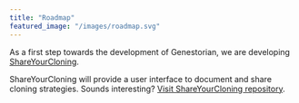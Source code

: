 ```yaml
---
title: "Roadmap"
featured_image: "/images/roadmap.svg"
---
```


As a first step towards the development of Genestorian, we are developing [ShareYourCloning](https://github.com/manulera/ShareYourCloning). 

ShareYourCloning will provide a user interface to document and share cloning strategies. Sounds interesting? [Visit ShareYourCloning repository](https://github.com/manulera/ShareYourCloning).

<!--
Genestorian is a project that will involve the development of:

1. A standard file format to document genetic engineering steps
2. A web application to generate this documentation in the browser or programmatically
3. A web application with a database to store such information

None of the above software components, which will improve open reproducible science, exists as Open Source, and proprietary solutions do not cover the use-case of model organism research.

## 1. A file format for genetic engineering

Genestorian will store the genetic engineering steps followed to generate new entities from existing ones. The problem is that, as of now, no open file format exists to store this information. Developing a file format to record genetic engineering steps will set the foundations of Genestorian, but will also allow you to share your cloning strategy with others in an unambiguous way, that can also be read by computers.

The file will store the biological entities and the cloning steps in two different lists. Think about it like a family tree file, where you would store objects representing people in one list, and objects representing their relations in another list.
<details>
  <summary>Familiar with <code>.json?</code> Click here to see how the final format may look!</summary>

```
{
    "entities": [
        {
            "type": "Circular",
            "id": "pFA6a",
            "source": {...}
        },
        {...}
    ],
    "steps": [
        {
        "inputs": [{...},{...}],
        "output": {...},
        "method": {...},
        "proofs": [{...},{...}]
        },
        {...}
    ]
}
```
</details>

## 2. A web application to visualize and generate these files

That file format sounds interesting... But who wants to type all that? The next step is to build a web interface where you can generate this documentation in the browser. We will also build a web API so that you can generate this documentation programmatically with your favourite programming language.

The interface will be modular, and will allow the user to fully document the history of a DNA molecule, kind of like a family tree building tool. See an early example of the interface [here](/html/web_interface/index.html).

## 3. A web application with a database to store such information

Once the file format exists, and we have an easy way to generate this documentation, the next step is to build a database where this information can be stored, and a web application to access or enter information.

This is when strains and alleles come into play. Since existing strains are used to generate new ones by genetic engineering or sexual crossing, the same allele is present in multiple strains. The database will ensure that there is a single entry for each allele, which will contain the information of how it was generated. Additionally, it will record in which strains the allele is present, and how it was transmitted between them.

So now we have two genealogies to keep, that will be managed by two parts of the database: one for the DNA sequences (to know how they were engineered) and one for the strains (to know in which strains new alleles enter the collection, and how they are inherited). Below you can find a simplified scheme of database entities associated with biological resources and their relations.

<div class="figure_box">

{{< figure src="/images/database.svg" alt="database_image" >}}

<span class="span_biological_resource">Biological resources</span> will be mapped to entities in a relational database. Abstract entities in the database referred to as <span class="span_abstract_entity">sources</span> will store the information of the strain/plasmid generation process.  Genestorian will leverage <span class="span_bioinformatic_resource"> bioinformatic resources</span> to access genomic DNA sequences (like the Ensembl API), and to generate allele and plasmid sequences (in silico molecular biology libraries).

</div>

Here is a demo of a prototype of the web application. If you have some ideas or feedback, please [send an email](mailto:genestorian@gmail.com).

{{< youtube 34GMuHpl7f0 >}}
-->
